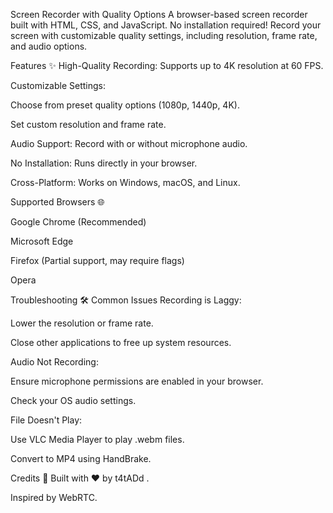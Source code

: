 Screen Recorder with Quality Options
A browser-based screen recorder built with HTML, CSS, and JavaScript. No installation required! Record your screen with customizable quality settings, including resolution, frame rate, and audio options.

Features ✨
High-Quality Recording: Supports up to 4K resolution at 60 FPS.

Customizable Settings:

Choose from preset quality options (1080p, 1440p, 4K).

Set custom resolution and frame rate.

Audio Support: Record with or without microphone audio.

No Installation: Runs directly in your browser.

Cross-Platform: Works on Windows, macOS, and Linux.

Supported Browsers 🌐

Google Chrome (Recommended)

Microsoft Edge

Firefox (Partial support, may require flags)

Opera

Troubleshooting 🛠️
Common Issues
Recording is Laggy:

Lower the resolution or frame rate.

Close other applications to free up system resources.

Audio Not Recording:

Ensure microphone permissions are enabled in your browser.

Check your OS audio settings.

File Doesn't Play:

Use VLC Media Player to play .webm files.

Convert to MP4 using HandBrake.

Credits 🙌
Built with ❤️ by t4tADd .

Inspired by WebRTC.

